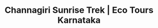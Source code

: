 ---
layout: trek_temp # Not to be messed with


# START OF META TAGS
title: Channagiri Sunrise Trek | Eco Tours Karnataka
trek-name: Channagiri Sunrise Trek
description: Trek through the breathtaking scenery of Channagiri with Eco Tours Karnataka. With an adrenaline-filled adventure and the best price, this weekend package is perfect for thrill-seekers. Book now!
kw: 
# END OF META DATA

type: 1-day
permalink: /trek/channagiri # NOT TO BE MESSED WITH

#  BOOK CARD
destination: channagiri
fprice: 2049
aprice: 1889
upcoming-dates: 22-04-23
r-pay-link: https://rzp.io/l/NU4BxQij
# BOOK CARD END


# QUICK INFO
duration: 1D/1N
altitude: 1440 
difficulty: Moderate
t-distance: 8 
location: Channagiri, Chikballapur
# END QUICK INFO  


# ABOUT TRIP
read-more: The journey towards Channagiri offers a breathtaking experience as you make your way to the stunning Nandi Hills located close to Bangalore, which is a popular destination for weekend getaways and trekking activities from Bengaluru.
more-content: Despite the area having a dry and barren landscape, the picturesque views of the Deccan Plateau more than make up for it. The trail leading to the summit is demanding, but reaching the top makes it all worth it, where you can enjoy your packed lunch while marveling at the captivating views of the Skandigiri and Nandi Hills nearby.

# END ABOUT TRIP

# Price
wt-pack: 1469
t-pack: 1889
dayz:
    - The fun trip starts with a pickup from 7PM.
    - Reach the trek destination, enjoy the fun tent pitching activity and retire for the day in your tents.
dayo: 
    - Start the trek at 5AM in the morning.
    - Reach the summit by 6 AM and experience a mesmerising sunrise.
    - Start descending from the summit and return to the starting point by 8 AM.
    - Have a quick Breakfast.
    - Take a quick visit to Isha foundation and head back to Bengaluru.
    - Reach Bangalore by 2:30 PM.

inclusions:
    - Forest permits
    - Tent Stay
    - Trek leader from ETK and an Experienced Naturalist
    - Unforgetable Experience with comfort and safety
    - Breakfast & Dinner

things-to-carry: 
    - Compact Backpack
    - Digital or physical copy of aadhar
    - Hydration essential - 2 one-liter water bottles
    - Protect your gear with a raincoat or bag cover
    - Illuminate your path with a torch or headlamp for night time navigation
    - Stay warm with a down or fleece jacket
    - Keep your head and ears warm with a woollen cap
    - Protect your skin from the sun with a sun cap and SPF sunscreen

category: chikkaballapur
---